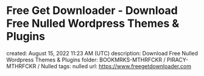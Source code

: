 # Free Get Downloader - Download Free Nulled Wordpress Themes & Plugins

created: August 15, 2022 11:23 AM (UTC)
description: Download Free Nulled Wordpress Themes & Plugins
folder: BOOKMRKS-MTHRFCKR / PIRACY-MTHRFCKR / Nulled
tags: nulled
url: https://www.freegetdownloader.com